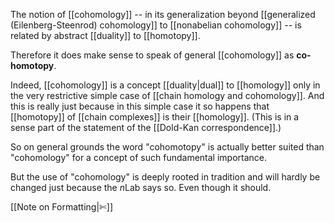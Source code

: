 
The notion of [[cohomology]]  -- in its generalization beyond [[generalized (Eilenberg-Steenrod) cohomology]] to [[nonabelian cohomology]] -- is related by abstract [[duality]] to [[homotopy]].

Therefore it does make sense to speak of general [[cohomology]] as **co-homotopy**.

Indeed, [[cohomology]] is a concept [[duality|dual]] to [[homology]] only in the very restrictive simple case of [[chain homology and cohomology]]. And this is really just because in this simple case it so happens that [[homotopy]] of [[chain complexes]] is their [[homology]]. (This is in a sense part of the statement of the [[Dold-Kan correspondence]].)

So on general grounds the word "cohomotopy" is actually better suited than "cohomology" for a concept of such fundamental importance. 

But the use of "cohomology" is deeply rooted in tradition and will hardly be changed just because the $n$Lab says so. Even though it should.

[[Note on Formatting|✄]]